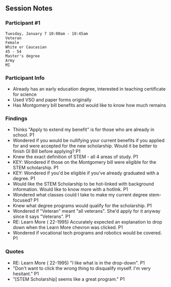 ## Session Notes
### Participant #1

	Tuesday, January 7 10:00am - 10:45am 	
	Veteran 	
  	Female 	
  	White or Caucasian 	
	45 - 54 	
  	Master's degree 	
 	Army 	
 	MI 

### Participant Info
* Already has an early education degree, interested in teaching certificate for science
* Used VSO and paper forms originally
* Has Montgomery bill benefits and would like to know how much remains
	
### Findings
* Thinks "Apply to extend my benefit" is for those who are already in school.  P1
* Wondered if you would be nullifying your current benefits if you applied for and were accepted for the new scholarship.  Would it be better to finish GI Bill before applying?  P1
* Knew the exact definition of STEM - all 4 areas of study.  P1
* KEY: Wondered if those on the Montgomery bill were eligible for the STEM scholarship.  P1 
* KEY: Wondered if you'd be eligible if you've already graduated with a degree.  P1 
* Would like the STEM Scholarship to be hot-linked with background information. Would like to know more with a hotlink.  P1
* Wondered what classes could I take to make my current degree stem-focused?  P1 
* Knew what degree programs would qualify for the scholarship.  P1
* Wondered if "Veteran" meant "all veterans". She'd apply for it anyway since it says "Veterans".  P1
* RE: Learn More ( 22-1995) Accurately expected an explanation to drop down when the Learn More chevron was clicked.  P1
* Wondered if vocational tech programs and robotics would be covered.  P1

### Quotes
* RE: Learn More ( 22-1995) "I like what is in the drop-down".  P1
* "Don't want to click the wrong thing to disqualify myself.  I'm very hesitant."  P1
* "[STEM Scholarship] seems like a great program."  P1

